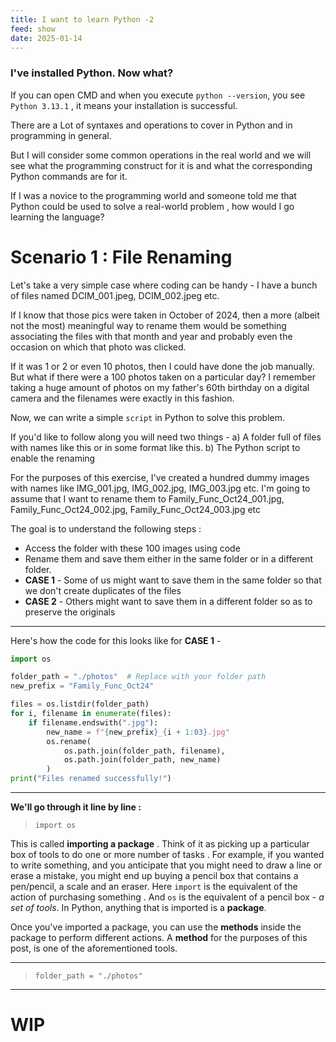 ```yaml
---
title: I want to learn Python -2 
feed: show
date: 2025-01-14
---
```



### I've installed Python. Now what?

If you can open CMD and when you execute `python --version`, you see 
`Python 3.13.1` , it means your installation is successful. 

There are a Lot of syntaxes and operations to cover in Python and in programming in general. 

But I will consider some common operations in the real world and we will see what the programming construct for it is and what the corresponding Python commands are for it. 

If I was a novice to the programming world and someone told me that Python could be used to solve a real-world problem , how would I go learning the language?

# Scenario 1 :  File Renaming

Let's take a very simple case where coding can be handy - I have a bunch of files named DCIM_001.jpeg, DCIM_002.jpeg etc. 

If I know that those pics were taken in October of 2024, then a more (albeit not the most) meaningful way to rename them would be something associating the files with that month and year and probably even the occasion on which that photo was clicked. 

If it was 1 or 2 or even 10 photos, then I could have done the job manually. But what if there were a 100 photos taken on a particular day? I remember taking a huge amount of photos on my father's 60th birthday on a digital camera and the filenames were exactly in this fashion. 

Now, we can write a simple `script` in Python to solve this problem. 

If you'd like to follow along you will need two things - 
a) A folder full of files with names like this or in some format like this. 
b) The Python script to enable the renaming

For the purposes of this exercise, I've created a hundred dummy images with names like IMG_001.jpg, IMG_002.jpg, IMG_003.jpg etc. I'm going to assume that I want to rename them to Family_Func_Oct24_001.jpg, Family_Func_Oct24_002.jpg, Family_Func_Oct24_003.jpg etc
 
The goal is to understand the following steps : 
- Access the folder with these 100 images using code
- Rename them and save them either in the same folder or in a different folder. 
- **CASE 1** - Some of us might want to save them in the same folder so that we don't create duplicates of the files 
- **CASE 2** - Others might want to save them in a different folder so as to preserve the originals 

---

Here's how the code for this looks like for **CASE 1** - 

```python
import os

folder_path = "./photos"  # Replace with your folder path
new_prefix = "Family_Func_Oct24"

files = os.listdir(folder_path)
for i, filename in enumerate(files):
    if filename.endswith(".jpg"):
        new_name = f"{new_prefix}_{i + 1:03}.jpg"
        os.rename(
            os.path.join(folder_path, filename),
            os.path.join(folder_path, new_name)
        )
print("Files renamed successfully!")
```

---

**We'll go through it line by line :**

>`import os`

This is called **importing a package** . Think of it as picking up a particular box of tools to do one or more number of tasks . For example, if you wanted to write something, and you anticipate that you might need to draw a line or erase a mistake, you might end up buying a pencil box that contains a pen/pencil, a scale and an eraser. Here `import` is the equivalent of the action of purchasing something . And `os` is the equivalent of a pencil box - *a set of tools*. In Python, anything that is imported is a **package**. 

Once you've imported a package, you can use the **methods** inside the package to perform different actions. A **method** for the purposes of this post, is one of the aforementioned tools.

---

>`folder_path = "./photos"`



---
# WIP
